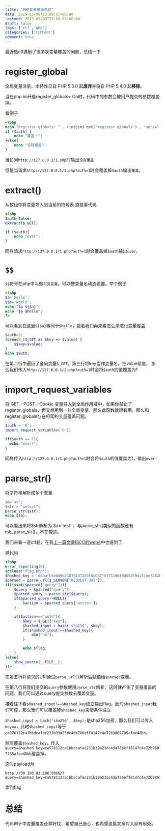 ```yaml
---
title: "PHP变量覆盖总结"
date: 2019-05-09T13:09:07+08:00
lastmod: 2019-05-09T13:09:07+08:00
draft: false
tags: ['ctf','php']
categories: ['代码审计']
comment: true
---
```


最近做ctf遇到了很多次变量覆盖的问题，总结一下

<!--more-->

# register_global

全局变量注册，本特性已自 PHP 5.3.0 起**废弃**并将自 PHP 5.4.0 起**移除**。

当在php.ini开启register_globals= On时，代码中的参数会被用户提交的参数覆盖掉。

看例子

```php
<?php
echo "Register_globals: " . (int)ini_get("register_globals") . "<br/>";
if ($auth) {
    echo "覆盖！";
}else{
    echo "没有覆盖";
}
```

当访问`http://127.0.0.1/1.php`时输出`没有覆盖`

但是当请求`http://127.0.0.1/1.php?auth=1`时会覆盖掉`$auth`输出`覆盖`。
# extract()
从数组中将变量导入到当前的符号表
直接看代码
```php
<?php
$auth=false;
extract($_GET);

if ($auth){
    echo "over";
}
```
同样请求`http://127.0.0.1/1.php?auth=1`时会覆盖掉`$auth`输出`over`。
# `$$`
`$$`符号在php中叫做`可变变量`，可以使变量名动态设置。举个例子

```php
<?php
$a='hello';
$$a='world';
echo "$a ${$a}";
echo "$a $hello";
?>
```
可以看到在这里`${$a}`等同于`$hello`，接着我们再来看怎么来进行变量覆盖

```php
$auth=0;
foreach ($_GET as $key => $value) {
    $$key=$value;
}
echo $auth;
```
在第二行中遍历了全局变量`$_GET`，第三行将key当作变量名，把value赋值。
那么我们传入`http://127.0.0.1/1.php?auth=1`时会将`$auth`的值覆盖为1

# import_request_variables
将 GET／POST／Cookie 变量导入到全局作用域中，如果你禁止了 register_globals，但又想用到一些全局变量，那么此函数就很有用。那么和register_globals存在相同的变量覆盖问题。
```php
$auth = '0';
import_request_variables('G');
 
if($auth == 1){
  echo "over!";
}
```
同样传入`http://127.0.0.1/1.php?auth=1`时会将`$auth`的值覆盖为1，输出`over!`
# parse_str()
将字符串解析成多个变量
```php
$a='aa';
$str = "a=test";
parse_str($str);
echo ${a};
```
可以看出来将$str解析为`$a='test'`，与parse_str()类似的函数还有mb_parse_str()，不在赘述。

我们来看一道ctf题，在我[上一篇文章ISCC的web4](https://y4er.com/post/iscc-2019/#web4)中也提到了.

源代码
```php
<?php 
error_reporting(0); 
include("flag.php"); 
$hashed_key = 'ddbafb4eb89e218701472d3f6c087fdf7119dfdd560f9d1fcbe7482b0feea05a'; 
$parsed = parse_url($_SERVER['REQUEST_URI']); 
if(isset($parsed["query"])){ 
    $query = $parsed["query"]; 
    $parsed_query = parse_str($query); 
    if($parsed_query!=NULL){ 
        $action = $parsed_query['action']; 
    } 

    if($action==="auth"){ 
        $key = $_GET["key"]; 
        $hashed_input = hash('sha256', $key); 
        if($hashed_input!==$hashed_key){ 
            die("no"); 
        } 

        echo $flag; 
    } 
}else{ 
    show_source(__FILE__); 
}?>
```
在第五行将请求的URI通过`parse_url()`解析后赋值给`$parsed`变量。

在第八行将我们提交的`query`参数使用`parse_str`解析，这时就产生了变量覆盖的问题，我们可以通过query提交参数去覆盖变量。

接着往下看`$hashed_input!==$hashed_key`成立输出flag，此时`$hashed_input`我们可控，那么我们可以覆盖掉`$hashed_key`来使条件成立

`$hashed_input = hash('sha256', $key);`是sha256加密，那么我们可以传入`key=a`，此时`$hashed_input`等于`ca978112ca1bbdcafac231b39a23dc4da786eff8147c4e72b9807785afee48bb`。

然后覆盖`$hashed_key`，传入`query=&hashed_key=ca978112ca1bbdcafac231b39a23dc4da786eff8147c4e72b9807785afee48bb`覆盖掉。

这时payload为
```http
http://39.100.83.188:8066/?query=&hashed_key=ca978112ca1bbdcafac231b39a23dc4da786eff8147c4e72b9807785afee48bb&action=auth&key=a
```

拿到flag

# 总结
代码审计中变量覆盖还算好找，希望自己细心，也希望这篇文章对大家有用处。